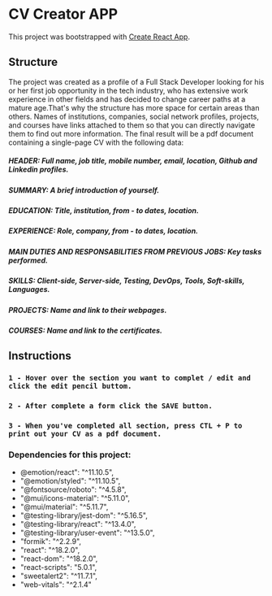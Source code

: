 # CV Creator APP

This project was bootstrapped with [Create React App](https://github.com/facebook/create-react-app).

## Structure
The project was created as a profile of a Full Stack Developer looking for his or her first job opportunity in the tech industry, who has extensive work experience in other fields and has decided to change career paths at a mature age.That's why the structure has more space for certain areas than others.
Names of institutions, companies, social network profiles, projects, and courses have links attached to them so that you can directly navigate them to find out more information.
The final result will be a pdf document containing a single-page CV with the following data:
##### HEADER: Full name, job title, mobile number, email, location, Github and Linkedin profiles.
##### SUMMARY: A brief introduction of yourself.
##### EDUCATION: Title, institution, from - to dates, location.
##### EXPERIENCE: Role, company, from - to dates, location.
##### MAIN DUTIES AND RESPONSABILITIES FROM PREVIOUS JOBS: Key tasks performed. 
##### SKILLS: Client-side, Server-side, Testing, DevOps, Tools, Soft-skills, Languages.
##### PROJECTS: Name and link to their webpages.
##### COURSES: Name and link to the certificates.

## Instructions

### `1 - Hover over the section you want to complet / edit and click the edit pencil buttom.`
### `2 - After complete a form click the SAVE button.`
### `3 - When you've completed all section, press CTL + P to print out your CV as a pdf document.`


### Dependencies for this project:
- @emotion/react": "^11.10.5",
- "@emotion/styled": "^11.10.5",
- "@fontsource/roboto": "^4.5.8",
- "@mui/icons-material": "^5.11.0",
- "@mui/material": "^5.11.7",
- "@testing-library/jest-dom": "^5.16.5",
- "@testing-library/react": "^13.4.0",
- "@testing-library/user-event": "^13.5.0",
- "formik": "^2.2.9",
- "react": "^18.2.0",
- "react-dom": "^18.2.0",
- "react-scripts": "5.0.1",
- "sweetalert2": "^11.7.1",
- "web-vitals": "^2.1.4"
